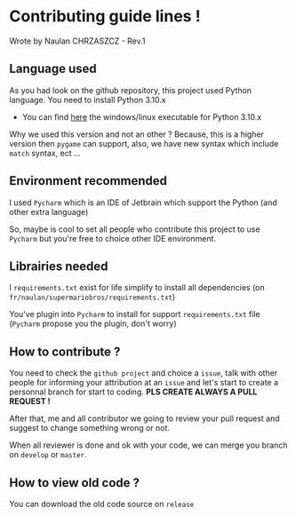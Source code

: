 # Contributing guide lines !
Wrote by Naulan CHRZASZCZ - Rev.1

## Language used
As you had look on the github repository, this project used Python language. You need to install Python 3.10.x

- You can find [here](https://www.python.org/downloads/release/python-3109/) the windows/linux executable for Python 3.10.x

Why we used this version and not an other ? 
Because, this is a higher version then `pygame` can support, also, we have new syntax which include `match` syntax, ect ...

## Environment recommended
I used `Pycharm` which is an IDE of Jetbrain which support the Python (and other extra language)

So, maybe is cool to set all people who contribute this project to use `Pycharm` but you're free to choice other IDE environment.

## Librairies needed
I `requirements.txt` exist for life simplify to install all dependencies (on `fr/naulan/supermariobros/requirements.txt`)

You've plugin into `Pycharm` to install for support `requirements.txt` file (`Pycharm` propose you the plugin, don't worry)

## How to contribute ?
You need to check the `github project` and choice a `issue`, talk with other people for informing your attribution at an `issue` and let's start to create a
personnal branch for start to coding. **PLS CREATE ALWAYS A PULL REQUEST !**

After that, me and all contributor we going to review your pull request and suggest to change something wrong or not.

When all reviewer is done and ok with your code, we can merge you branch on `develop` or `master`.

## How to view old code ?
You can download the old code source on `release`

